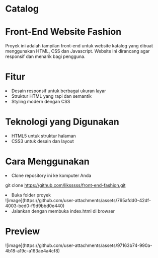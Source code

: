 # Catalog
<h1>Front-End Website Fashion</h1>

Proyek ini adalah tampilan front-end untuk website katalog yang dibuat menggunakan HTML, CSS dan Javascript. Website ini dirancang agar responsif dan menarik bagi pengguna.

<h1>Fitur</h1>

<li>Desain responsif untuk berbagai ukuran layar</li>

<li>Struktur HTML yang rapi dan semantik</li>

<li>Styling modern dengan CSS

<h1>Teknologi yang Digunakan</h1>

<li>HTML5 untuk struktur halaman</li>

<li>CSS3 untuk desain dan layout</li>

<h1>Cara Menggunakan</h1>

<li>Clone repository ini ke komputer Anda</li>

  git clone https://github.com/liksssss/front-end-fashion.git

<li>Buka folder proyek</li>
  ![image](https://github.com/user-attachments/assets/795afdd0-42df-4003-bed0-f9d9bbd0e440)


<li>Jalankan dengan membuka index.html di browser</li>

<h1>Preview</h1>
![image](https://github.com/user-attachments/assets/97163b74-990a-4b18-a19c-a163ae4a4cf8)



